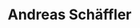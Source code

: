 ---
title: Andreas Schäffler
search:
  - A Schäffler
  - Schaeffler
role: master
group: current
email: andreas.schaeffler@stud.tu-darmstadt.de
---